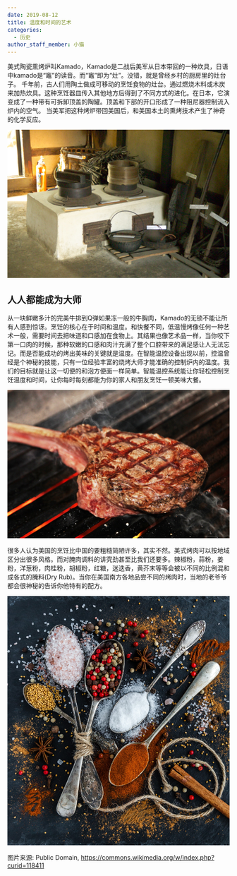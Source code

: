 ```yaml
---
date: 2019-08-12
title: 温度和时间的艺术
categories:
  - 历史
author_staff_member: 小猫
---
```

美式陶瓷熏烤炉叫Kamado，Kamado是二战后美军从日本带回的一种炊具，日语中kamado是“竈”的读音。而“竈”即为“灶”。没错，就是曾经乡村的厨房里的灶台子。
千年前，古人们用陶土做成可移动的烹饪食物的灶台。通过燃烧木料或木炭来加热炊具。这种烹饪器皿传入其他地方后得到了不同方式的进化。在日本，它演变成了一种带有可拆卸顶盖的陶罐。顶盖和下部的开口形成了一种阻尼器控制流入炉内的空气。
当美军把这种烤炉带回美国后，和美国本土的熏烤技术产生了神奇的化学反应。

![kamado origin](/images/Kamado4816.jpg)

## 人人都能成为大师

从一块鲜嫩多汁的完美牛排到Q弹如果冻一般的牛胸肉，Kamado的无锁不能让所有人感到惊讶。烹饪的核心在于时间和温度。和快餐不同，低温慢烤像任何一种艺术一般，需要时间去把味道和口感加在食物上。其结果也像艺术品一样，当你咬下第一口肉的时候，那种软嫩的口感和肉汁充满了整个口腔带来的满足感让人无法忘记。而是否能成功的烤出美味的关键就是温度。在智能温控设备出现以前，控温曾经是个神秘的技能，只有一位经验丰富的烧烤大师才能准确的控制炉内的温度。我们的目标就是让这一切便的和泡方便面一样简单。智能温控系统能让你轻松控制烹饪温度和时间，让你每时每刻都能为你的家人和朋友烹饪一顿美味大餐。

![Steak](/images/steak.jpg)

很多人认为美国的烹饪比中国的要粗糙简陋许多，其实不然。美式烤肉可以按地域区分出很多风格。而对腌肉调料的讲究劲甚至比我们还要多。辣椒粉，蒜粉，姜粉，洋葱粉，肉桂粉，胡椒粉，红糖，迷迭香，黄芥末等等会被以不同的比例混和成各式的腌料(Dry Rub)。当你在美国南方各地品尝不同的烤肉时，当地的老爷爷都会很神秘的告诉你他特有的配方。

![Spice](/images/salt.jpg)

图片来源: Public Domain, https://commons.wikimedia.org/w/index.php?curid=118411
